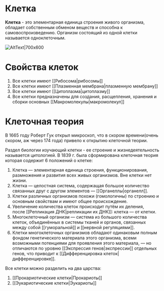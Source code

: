 # Клетка
**Клетка** - это элементарная единица строения живого организма, обладает собственным обменом веществ и способна к самовоспроизведению. Организм состоящий из одной клетки называется одноклеточным.

![AltText|700x600](7qtI.gif)

# Свойства клеток
1. Все клетки имеют [[Рибосома|рибосомы]]
2. Все клетки имеют [[Плазменная мембрана|плазменную мембрану]]
3. Все клетки имеют [[Цитоплазма|цитоплазму]]
4. Все клетки предназначены для создания, расщепления, хранения и сборки основных [[Макромолекулы|макромолекул]]

# Клеточная теория
В 1665 году Роберт Гук открыл микроскоп, что в скором времени(очень скором, аж через 174 года) привело к открытию клеточной теории.

Раздел биологии изучающий клетки - ее строение и жизнедеятельность называется цитологией. В 1839 г. была сформирована клеточная теория которая содержит 6 положений о клетке:
1. Клетка — элементарная единица строения, функционирования, размножения и развития всех живых организмов. Вне клетки нет жизни.
2.  Клетка — целостная система, содержащая большое количество связанных друг с другом элементов — [[Органеллы|органелл]].
3.  Клетки различных организмов похожи (гомологичны) по строению и основным свойствам и имеют общее происхождение.
4.  Увеличение количества клеток происходит путём их деления, после [[Репликация ДНК|репликации их ДНК]]: клетка — от клетки.
5.  Многоклеточный организм — система из большого количества клеток, объединённых в системы тканей и органов, связанных между собой [[гуморальной]] и [[нервной регуляциями]].
6.  Клетки многоклеточных организмов обладают одинаковым полным фондом генетического материала этого организма, всеми возможными потенциями для проявления этого материала, — но отличаются по уровню [[Экспрессия генов|экспрессии]] отдельных генов, что приводит к [[Дифференцировка клеток|дифференцировке]].

Все клетки можно разделить на два царства:
1. [[Прокариотические клетки|Прокариоты]]
2. [[Эукариотические клетки|Эукариоты]]